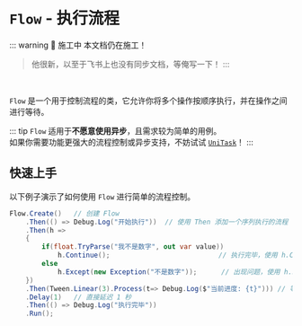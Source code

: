 # `Flow` - 执行流程

::: warning 🚧 施工中
本文档仍在施工！  
> 他很新，以至于飞书上也没有同步文档，等俺写一下！
:::

<br/>  

`Flow` 是一个用于控制流程的类，它允许你将多个操作按顺序执行，并在操作之间进行等待。

::: tip
`Flow` 适用于**不愿意使用异步**，且需求较为简单的用例。  
如果你需要功能更强大的流程控制或异步支持，不妨试试 [`UniTask`](https://github.com/Cysharp/UniTask)！
:::


## 快速上手

以下例子演示了如何使用 `Flow` 进行简单的流程控制。

```C#
Flow.Create()   // 创建 Flow
    .Then(() => Debug.Log("开始执行"))  // 使用 Then 添加一个序列执行的流程
    .Then(h => 
    {
        if(float.TryParse("我不是数字", out var value)) 
            h.Continue();                           // 执行完毕，使用 h.Continue() 继续    
        else 
            h.Except(new Exception("不是数字"));      // 出现问题，使用 h.Except(e) 抛出异常
    })
    .Then(Tween.Linear(3).Process(t=> Debug.Log($"当前进度: {t}"))) // 等待一个 Tween 执行完毕
    .Delay(1)   // 直接延迟 1 秒
    .Then(() => Debug.Log("执行完毕"))
    .Run();
```